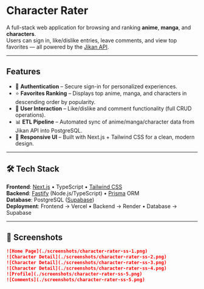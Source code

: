 # Character Rater

A full-stack web application for browsing and ranking **anime**, **manga**, and **characters**.  
Users can sign in, like/dislike entries, leave comments, and view top favorites — all powered by the [Jikan API](https://jikan.moe/).

---

## Features
- 🔑 **Authentication** – Secure sign-in for personalized experiences.  
- ⭐ **Favorites Ranking** – Displays top anime, manga, and characters in descending order by popularity.  
- 💬 **User Interaction** – Like/dislike and comment functionality (full CRUD operations).  
- 📊 **ETL Pipeline** – Automated sync of anime/manga/character data from Jikan API into PostgreSQL.  
- 📱 **Responsive UI** – Built with Next.js + Tailwind CSS for a clean, modern design.  

---

## 🛠️ Tech Stack
**Frontend**: [Next.js](https://nextjs.org/) • TypeScript • [Tailwind CSS](https://tailwindcss.com/)  
**Backend**: [Fastify](https://fastify.dev/) (Node.js/TypeScript) • [Prisma](https://www.prisma.io/) ORM  
**Database**: PostgreSQL ([Supabase](https://supabase.com/))  
**Deployment**: Frontend → Vercel • Backend → Render • Database → Supabase  

---

## 📸 Screenshots


```markdown
![Home Page](./screenshots/character-rater-ss-1.png)
![Character Detail](./screenshots/character-rater-ss-2.png)
![Character Detail](./screenshots/character-rater-ss-3.png)
![Character Detail](./screenshots/character-rater-ss-4.png)
![Profile](./screenshots/character-rater-ss-5.png)
![Comments](./screenshots/character-rater-ss-5.png)
